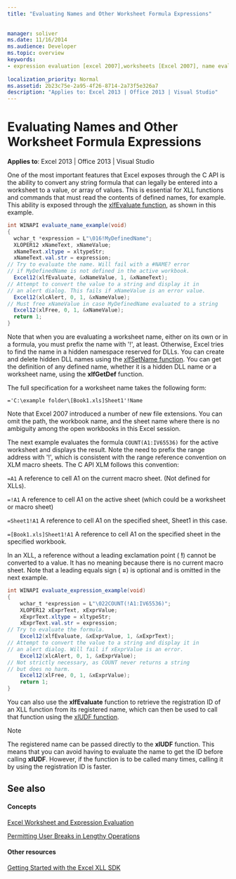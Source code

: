 ```yaml
---
title: "Evaluating Names and Other Worksheet Formula Expressions"
 
 
manager: soliver
ms.date: 11/16/2014
ms.audience: Developer
ms.topic: overview
keywords:
- expression evaluation [excel 2007],worksheets [Excel 2007], name evaluation,evaluating expressions [Excel 2007],evaluating worksheet names [Excel 2007],expressions [Excel 2007], evaluating,names [Excel 2007], evaluating,name evaluation [Excel 2007],strings [Excel 2007], converting to values,xlfEvaluate function [Excel 2007],worksheets [Excel 2007], expression evaluation
 
localization_priority: Normal
ms.assetid: 2b23c75e-2a95-4f26-8714-2a73f5e326a7
description: "Applies to: Excel 2013 | Office 2013 | Visual Studio"
---
```


# Evaluating Names and Other Worksheet Formula Expressions

 **Applies to**: Excel 2013 | Office 2013 | Visual Studio 
  
One of the most important features that Excel exposes through the C API is the ability to convert any string formula that can legally be entered into a worksheet to a value, or array of values. This is essential for XLL functions and commands that must read the contents of defined names, for example. This ability is exposed through the [xlfEvaluate function](xlfevaluate.md), as shown in this example.
  
```cs
int WINAPI evaluate_name_example(void)
{
  wchar_t *expression = L"\016!MyDefinedName";
  XLOPER12 xNameText, xNameValue;
  xNameText.xltype = xltypeStr;
  xNameText.val.str = expression;
// Try to evaluate the name. Will fail with a #NAME? error
// if MyDefinedName is not defined in the active workbook.
  Excel12(xlfEvaluate, &xNameValue, 1, &xNameText);
// Attempt to convert the value to a string and display it in
// an alert dialog. This fails if xNameValue is an error value.
  Excel12(xlcAlert, 0, 1, &xNameValue);
// Must free xNameValue in case MyDefinedName evaluated to a string
  Excel12(xlFree, 0, 1, &xNameValue);
  return 1;
}
```

Note that when you are evaluating a worksheet name, either on its own or in a formula, you must prefix the name with '!', at least. Otherwise, Excel tries to find the name in a hidden namespace reserved for DLLs. You can create and delete hidden DLL names using the [xlfSetName function](xlfsetname.md). You can get the definition of any defined name, whether it is a hidden DLL name or a worksheet name, using the **xlfGetDef** function. 
  
The full specification for a worksheet name takes the following form:
  
 `='C:\example folder\[Book1.xls]Sheet1'!Name`
  
Note that Excel 2007 introduced a number of new file extensions. You can omit the path, the workbook name, and the sheet name where there is no ambiguity among the open workbooks in this Excel session. 
  
The next example evaluates the formula  `COUNT(A1:IV65536)` for the active worksheet and displays the result. Note the need to prefix the range address with '!', which is consistent with the range reference convention on XLM macro sheets. The C API XLM follows this convention: 
  
 `=A1` A reference to cell A1 on the current macro sheet. (Not defined for XLLs). 
  
 `=!A1` A reference to cell A1 on the active sheet (which could be a worksheet or macro sheet) 
  
 `=Sheet1!A1` A reference to cell A1 on the specified sheet, Sheet1 in this case. 
  
 `=[Book1.xls]Sheet1!A1` A reference to cell A1 on the specified sheet in the specified workbook. 
  
In an XLL, a reference without a leading exclamation point ( **!**) cannot be converted to a value. It has no meaning because there is no current macro sheet. Note that a leading equals sign ( **=**) is optional and is omitted in the next example.
  
```cs
int WINAPI evaluate_expression_example(void)
{
    wchar_t *expression = L"\022COUNT(!A1:IV65536)";
    XLOPER12 xExprText, xExprValue;
    xExprText.xltype = xltypeStr;
    xExprText.val.str = expression;
// Try to evaluate the formula.
    Excel12(xlfEvaluate, &xExprValue, 1, &xExprText);
// Attempt to convert the value to a string and display it in
// an alert dialog. Will fail if xExprValue is an error.
    Excel12(xlcAlert, 0, 1, &xExprValue);
// Not strictly necessary, as COUNT never returns a string
// but does no harm.
    Excel12(xlFree, 0, 1, &xExprValue);
    return 1;
}
```

You can also use the **xlfEvaluate** function to retrieve the registration ID of an XLL function from its registered name, which can then be used to call that function using the [xlUDF function](xludf.md).
  
> [!NOTE]
> The registered name can be passed directly to the **xlUDF** function. This means that you can avoid having to evaluate the name to get the ID before calling **xlUDF**. However, if the function is to be called many times, calling it by using the registration ID is faster. 
  
## See also

#### Concepts

[Excel Worksheet and Expression Evaluation](excel-worksheet-and-expression-evaluation.md)
  
[Permitting User Breaks in Lengthy Operations](permitting-user-breaks-in-lengthy-operations.md)
#### Other resources

[Getting Started with the Excel XLL SDK](getting-started-with-the-excel-xll-sdk.md)

